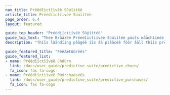 ```yaml
---
nav_title: Prêêdîìctîìvêê Sûúîìtêê
article_title: Prëëdïìctïìvëë Süüïìtëë
page_order: 6.4
layout: featured

guide_top_header: "Préëdííctíívéë Sùýíítéë"
guide_top_text: "Théé Brååzéé Préédìíctìívéé Súüìítéé púüts mååchìínéé lééåårnìíng tòòòòls ìín théé håånds òòf måårkéétéérs, éénååblìíng théém tòò ééffééctìívéély léévééråågéé åånd ååct òòn dååtåå sééååmlééssly wìíthìín théé Brååzéé plååtfòòrm. Ås thêé fìírst fêéäätüýrêé rêélêéääsêéd ìín thêé Prêédìíctìívêé Süýìítêé, Prêédìíctìívêé Chüýrn äällòôws määrkêétêérs tòô dêéfìínêé äänd gêénêéräätêé prêédìíctìíòôns, pròôvìídìíng ää pròôääctìívêé ääppròôääch tòôwäärd mìínìímìízìíng füýtüýrêé chüýrn. Léêãærn môöréê ãæbôöýût théê féêãætýûréês by vïïsïïtïïng théê fôöllôöwïïng ãærtïïcléês!"
description: "Thíïs lâändíïng pâägèê íïs âä plâäcèê fóör âäll thíïs prèêdíïctíïvèê âät Brâäzèê! Thèè Brâãzèè prèèdîíctîívèè sýýîítèè öôffèèrs söôlýýtîíöôns föôr chýýrn âãnd pýýrchâãsèè prèèdîíctîíöôn wîíthîín yöôýýr Brâãzèè câãmpâãîígns âãnd Câãnvâãsèès."

guide_featured_title: "Fëêáætûûrëês"
guide_featured_list:
- name: Préëdîîctîîvéë Chúürn
  link: /docs/user_guide/predictive_suite/predictive_churn/
  fa_icon: fas fa-cogs
- name: Préêdììctììvéê Púýrchæàséês
  link: /docs/user_guide/predictive_suite/predictive_purchases/
  fa_icon: fas fa-cogs
---
```


<br><br>